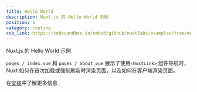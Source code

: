 ```yaml
---
title: Hello World
description: Nuxt.js 的 Hello World 示例
position: 1
category: routing
csb_link: https://codesandbox.io/embed/github/nuxtlabs/examples/tree/master/routing/hello-world?fontsize=14&hidenavigation=1&theme=dark&view=editor
---
```


Nuxt.js 的 Hello World 示例

<example-intro></example-intro>

`pages / index.vue` 和 `pages / about.vue` 展示了使用`<NuxtLink>` 组件导航时， Nuxt 如何在首次加载或强制刷新时渲染页面，以及如何在客户端渲染页面。

<base-alert type="next">

在[安装](/docs/2.x/get-started/installation)中了解更多信息

</base-alert>

<code-sandbox :src="csb_link"></code-sandbox>
